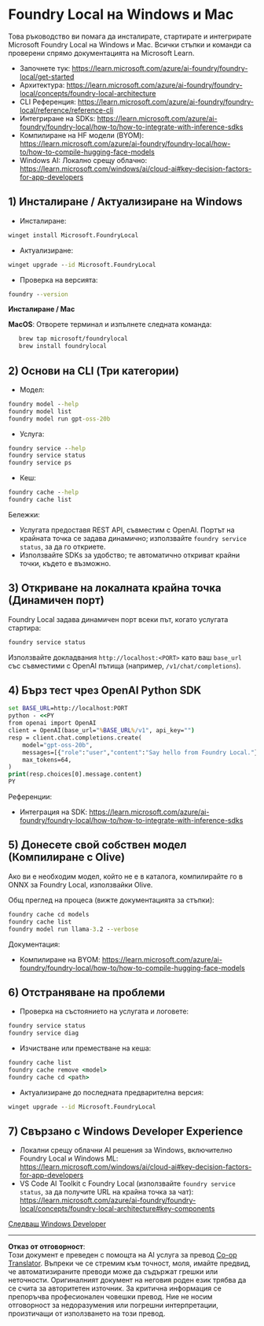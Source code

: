 <!--
CO_OP_TRANSLATOR_METADATA:
{
  "original_hash": "ba4a0e432e3b6bfed9026383b0b56cf4",
  "translation_date": "2025-10-02T14:33:37+00:00",
  "source_file": "Module07/foundrylocal.md",
  "language_code": "bg"
}
-->
# Foundry Local на Windows и Mac

Това ръководство ви помага да инсталирате, стартирате и интегрирате Microsoft Foundry Local на Windows и Mac. Всички стъпки и команди са проверени спрямо документацията на Microsoft Learn.

- Започнете тук: https://learn.microsoft.com/azure/ai-foundry/foundry-local/get-started
- Архитектура: https://learn.microsoft.com/azure/ai-foundry/foundry-local/concepts/foundry-local-architecture
- CLI Референция: https://learn.microsoft.com/azure/ai-foundry/foundry-local/reference/reference-cli
- Интегриране на SDKs: https://learn.microsoft.com/azure/ai-foundry/foundry-local/how-to/how-to-integrate-with-inference-sdks
- Компилиране на HF модели (BYOM): https://learn.microsoft.com/azure/ai-foundry/foundry-local/how-to/how-to-compile-hugging-face-models
- Windows AI: Локално срещу облачно: https://learn.microsoft.com/windows/ai/cloud-ai#key-decision-factors-for-app-developers

## 1) Инсталиране / Актуализиране на Windows

- Инсталиране:
```cmd
winget install Microsoft.FoundryLocal
```
- Актуализиране:
```cmd
winget upgrade --id Microsoft.FoundryLocal
```
- Проверка на версията:
```cmd
foundry --version
```
     
**Инсталиране / Mac**

**MacOS**: 
Отворете терминал и изпълнете следната команда:
```bash
   brew tap microsoft/foundrylocal
   brew install foundrylocal
```

## 2) Основи на CLI (Три категории)

- Модел:
```cmd
foundry model --help
foundry model list
foundry model run gpt-oss-20b
```
- Услуга:
```cmd
foundry service --help
foundry service status
foundry service ps
```
- Кеш:
```cmd
foundry cache --help
foundry cache list
```

Бележки:
- Услугата предоставя REST API, съвместим с OpenAI. Портът на крайната точка се задава динамично; използвайте `foundry service status`, за да го откриете.
- Използвайте SDKs за удобство; те автоматично откриват крайни точки, където е възможно.

## 3) Откриване на локалната крайна точка (Динамичен порт)

Foundry Local задава динамичен порт всеки път, когато услугата стартира:
```cmd
foundry service status
```
Използвайте докладвания `http://localhost:<PORT>` като ваш `base_url` със съвместими с OpenAI пътища (например, `/v1/chat/completions`).

## 4) Бърз тест чрез OpenAI Python SDK

```cmd
set BASE_URL=http://localhost:PORT
python - <<PY
from openai import OpenAI
client = OpenAI(base_url="%BASE_URL%/v1", api_key="")
resp = client.chat.completions.create(
    model="gpt-oss-20b",
    messages=[{"role":"user","content":"Say hello from Foundry Local."}],
    max_tokens=64,
)
print(resp.choices[0].message.content)
PY
```
Референции:
- Интеграция на SDK: https://learn.microsoft.com/azure/ai-foundry/foundry-local/how-to/how-to-integrate-with-inference-sdks

## 5) Донесете свой собствен модел (Компилиране с Olive)

Ако ви е необходим модел, който не е в каталога, компилирайте го в ONNX за Foundry Local, използвайки Olive.

Общ преглед на процеса (вижте документацията за стъпки):
```cmd
foundry cache cd models
foundry cache list
foundry model run llama-3.2 --verbose
```
Документация:
- Компилиране на BYOM: https://learn.microsoft.com/azure/ai-foundry/foundry-local/how-to/how-to-compile-hugging-face-models

## 6) Отстраняване на проблеми

- Проверка на състоянието на услугата и логовете:
```cmd
foundry service status
foundry service diag
```
- Изчистване или преместване на кеша:
```cmd
foundry cache list
foundry cache remove <model>
foundry cache cd <path>
```
- Актуализиране до последната предварителна версия:
```cmd
winget upgrade --id Microsoft.FoundryLocal
```

## 7) Свързано с Windows Developer Experience

- Локални срещу облачни AI решения за Windows, включително Foundry Local и Windows ML:
  https://learn.microsoft.com/windows/ai/cloud-ai#key-decision-factors-for-app-developers
- VS Code AI Toolkit с Foundry Local (използвайте `foundry service status`, за да получите URL на крайна точка за чат):
  https://learn.microsoft.com/azure/ai-foundry/foundry-local/concepts/foundry-local-architecture#key-components

[Следващ Windows Developer](./windowdeveloper.md)

---

**Отказ от отговорност**:  
Този документ е преведен с помощта на AI услуга за превод [Co-op Translator](https://github.com/Azure/co-op-translator). Въпреки че се стремим към точност, моля, имайте предвид, че автоматизираните преводи може да съдържат грешки или неточности. Оригиналният документ на неговия роден език трябва да се счита за авторитетен източник. За критична информация се препоръчва професионален човешки превод. Ние не носим отговорност за недоразумения или погрешни интерпретации, произтичащи от използването на този превод.